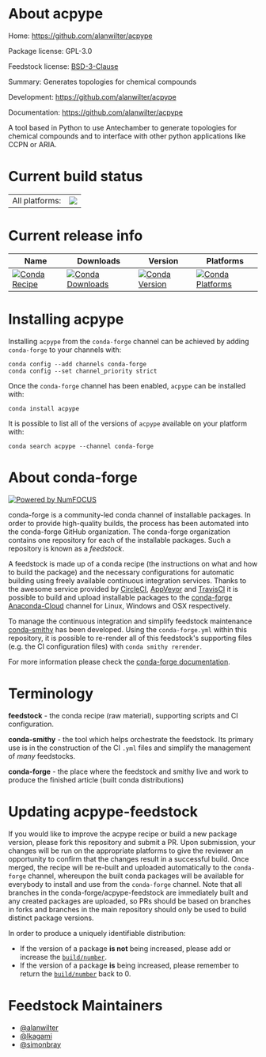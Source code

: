About acpype
============

Home: https://github.com/alanwilter/acpype

Package license: GPL-3.0

Feedstock license: [BSD-3-Clause](https://github.com/conda-forge/acpype-feedstock/blob/master/LICENSE.txt)

Summary: Generates topologies for chemical compounds

Development: https://github.com/alanwilter/acpype

Documentation: https://github.com/alanwilter/acpype

A tool based in Python to use Antechamber to generate topologies
for chemical compounds and to interface with other python
applications like CCPN or ARIA.


Current build status
====================


<table><tr><td>All platforms:</td>
    <td>
      <a href="https://dev.azure.com/conda-forge/feedstock-builds/_build/latest?definitionId=6870&branchName=master">
        <img src="https://dev.azure.com/conda-forge/feedstock-builds/_apis/build/status/acpype-feedstock?branchName=master">
      </a>
    </td>
  </tr>
</table>

Current release info
====================

| Name | Downloads | Version | Platforms |
| --- | --- | --- | --- |
| [![Conda Recipe](https://img.shields.io/badge/recipe-acpype-green.svg)](https://anaconda.org/conda-forge/acpype) | [![Conda Downloads](https://img.shields.io/conda/dn/conda-forge/acpype.svg)](https://anaconda.org/conda-forge/acpype) | [![Conda Version](https://img.shields.io/conda/vn/conda-forge/acpype.svg)](https://anaconda.org/conda-forge/acpype) | [![Conda Platforms](https://img.shields.io/conda/pn/conda-forge/acpype.svg)](https://anaconda.org/conda-forge/acpype) |

Installing acpype
=================

Installing `acpype` from the `conda-forge` channel can be achieved by adding `conda-forge` to your channels with:

```
conda config --add channels conda-forge
conda config --set channel_priority strict
```

Once the `conda-forge` channel has been enabled, `acpype` can be installed with:

```
conda install acpype
```

It is possible to list all of the versions of `acpype` available on your platform with:

```
conda search acpype --channel conda-forge
```


About conda-forge
=================

[![Powered by
NumFOCUS](https://img.shields.io/badge/powered%20by-NumFOCUS-orange.svg?style=flat&colorA=E1523D&colorB=007D8A)](https://numfocus.org)

conda-forge is a community-led conda channel of installable packages.
In order to provide high-quality builds, the process has been automated into the
conda-forge GitHub organization. The conda-forge organization contains one repository
for each of the installable packages. Such a repository is known as a *feedstock*.

A feedstock is made up of a conda recipe (the instructions on what and how to build
the package) and the necessary configurations for automatic building using freely
available continuous integration services. Thanks to the awesome service provided by
[CircleCI](https://circleci.com/), [AppVeyor](https://www.appveyor.com/)
and [TravisCI](https://travis-ci.com/) it is possible to build and upload installable
packages to the [conda-forge](https://anaconda.org/conda-forge)
[Anaconda-Cloud](https://anaconda.org/) channel for Linux, Windows and OSX respectively.

To manage the continuous integration and simplify feedstock maintenance
[conda-smithy](https://github.com/conda-forge/conda-smithy) has been developed.
Using the ``conda-forge.yml`` within this repository, it is possible to re-render all of
this feedstock's supporting files (e.g. the CI configuration files) with ``conda smithy rerender``.

For more information please check the [conda-forge documentation](https://conda-forge.org/docs/).

Terminology
===========

**feedstock** - the conda recipe (raw material), supporting scripts and CI configuration.

**conda-smithy** - the tool which helps orchestrate the feedstock.
                   Its primary use is in the construction of the CI ``.yml`` files
                   and simplify the management of *many* feedstocks.

**conda-forge** - the place where the feedstock and smithy live and work to
                  produce the finished article (built conda distributions)


Updating acpype-feedstock
=========================

If you would like to improve the acpype recipe or build a new
package version, please fork this repository and submit a PR. Upon submission,
your changes will be run on the appropriate platforms to give the reviewer an
opportunity to confirm that the changes result in a successful build. Once
merged, the recipe will be re-built and uploaded automatically to the
`conda-forge` channel, whereupon the built conda packages will be available for
everybody to install and use from the `conda-forge` channel.
Note that all branches in the conda-forge/acpype-feedstock are
immediately built and any created packages are uploaded, so PRs should be based
on branches in forks and branches in the main repository should only be used to
build distinct package versions.

In order to produce a uniquely identifiable distribution:
 * If the version of a package **is not** being increased, please add or increase
   the [``build/number``](https://docs.conda.io/projects/conda-build/en/latest/resources/define-metadata.html#build-number-and-string).
 * If the version of a package **is** being increased, please remember to return
   the [``build/number``](https://docs.conda.io/projects/conda-build/en/latest/resources/define-metadata.html#build-number-and-string)
   back to 0.

Feedstock Maintainers
=====================

* [@alanwilter](https://github.com/alanwilter/)
* [@lkagami](https://github.com/lkagami/)
* [@simonbray](https://github.com/simonbray/)

